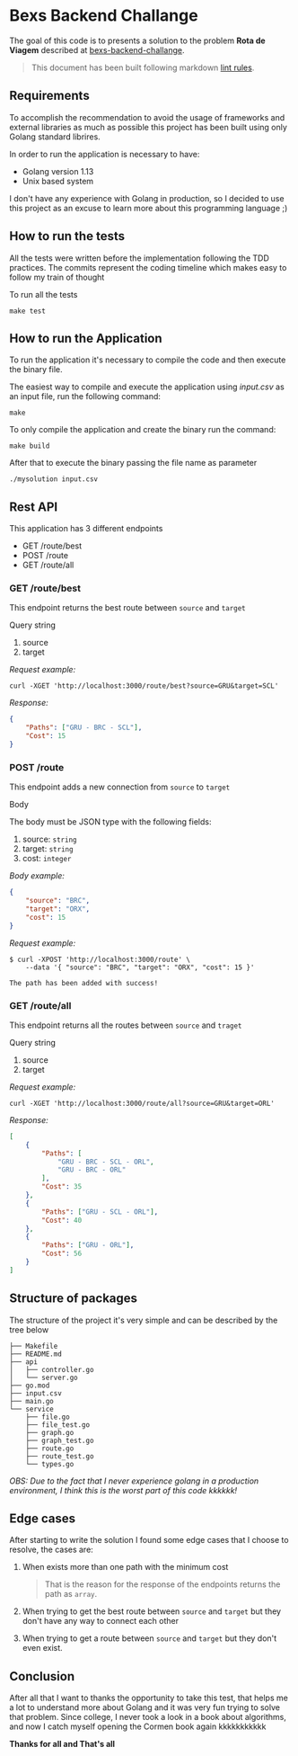 # Bexs Backend Challange

The goal of this code is to presents a solution to the problem **Rota de Viagem** described at
[bexs-backend-challange](https://bitbucket.org/bexstech/bexs-backend-exam/src/master/).

> This document has been built following markdown [lint rules](https://github.com/markdownlint/markdownlint).

## Requirements

To accomplish the recommendation to avoid the usage of frameworks and
external libraries as much as possible this project has been built using only
Golang standard librires.

In order to run the application is necessary to have:

- Golang version 1.13
- Unix based system

I don't have any experience with Golang in production, so I decided to use this project as an excuse
to learn more about this programming language ;)

## How to run the tests

All the tests were written before the implementation following the TDD practices.
The commits represent the coding timeline which makes easy to follow
my train of thought

To run all the tests

```shell
make test
```

## How to run the Application

To run the application it's necessary to compile the code and then execute the binary file.

The easiest way to compile and execute the application using *input.csv* as an 
input file, run the following command:

```shell
make
```

To only compile the application and create the binary run the command:

```shell
make build
```

After that to execute the binary passing the file name as parameter

```shell
./mysolution input.csv
```

## Rest API

This application has 3 different endpoints

- GET /route/best
- POST /route
- GET /route/all

### GET /route/best

This endpoint returns the best route between `source` and `target`

Query string

1. source
1. target

*Request example:*

```shell
curl -XGET 'http://localhost:3000/route/best?source=GRU&target=SCL'
```

*Response:*

```json
{
    "Paths": ["GRU - BRC - SCL"],
    "Cost": 15
}
```

### POST /route

This endpoint adds a new connection from `source` to `target`

Body

The body must be JSON type with the following fields:

1. source: `string`
1. target: `string`
1. cost: `integer`

*Body example:*

```json
{ 
    "source": "BRC",
    "target": "ORX",
    "cost": 15
}
```

*Request example:*

```shell
$ curl -XPOST 'http://localhost:3000/route' \
    --data '{ "source": "BRC", "target": "ORX", "cost": 15 }'

The path has been added with success!
```

### GET /route/all

This endpoint returns all the routes between `source` and `traget`

Query string

1. source
1. target

*Request example:*

```shell
curl -XGET 'http://localhost:3000/route/all?source=GRU&target=ORL'
```

*Response:*

```json
[
    {
        "Paths": [
            "GRU - BRC - SCL - ORL",
            "GRU - BRC - ORL"
        ],
        "Cost": 35
    },
    {
        "Paths": ["GRU - SCL - ORL"],
        "Cost": 40
    },
    {
        "Paths": ["GRU - ORL"],
        "Cost": 56
    }
]
```


## Structure of packages

The structure of the project it's very simple and can be described by the tree below

```
├── Makefile
├── README.md
├── api
│   ├── controller.go
│   └── server.go
├── go.mod
├── input.csv
├── main.go
└── service
    ├── file.go
    ├── file_test.go
    ├── graph.go
    ├── graph_test.go
    ├── route.go
    ├── route_test.go
    └── types.go
```

*OBS: Due to the fact that I never experience golang in a production
environment, I think this is the worst part of this code kkkkkk!*

## Edge cases

After starting to write the solution I found some edge cases that
I choose to resolve, the cases are:

1. When exists more than one path with the minimum cost

    > That is the reason for the response of the endpoints returns the path as `array`.

2. When trying to get the best route between `source` and `target` but they
don't have any way to connect each other

3. When trying to get a route between `source` and `target` but they don't even exist.

## Conclusion

After all that I want to thanks the opportunity to take this test, that helps me a lot to understand more about Golang and it was very fun trying to solve that problem. Since college, I never took a look in a book about algorithms, and now I catch myself opening the Cormen book again kkkkkkkkkkk

**Thanks for all and That's all**